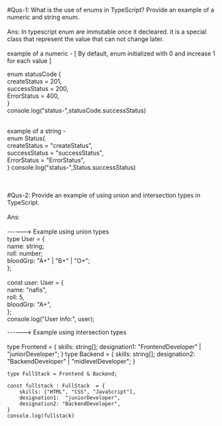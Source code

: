 #Qus-1:  What is the use of enums in TypeScript? Provide an example of a numeric and string enum.<br /><br />
Ans: In typescript enum are immutable once it decleared.  it is a special class that represent the value that can not change later.<br /><br />
example of a numeric - [ By default, enum initialized with 0 and increase 1 for each value ]<br />

enum statusCode  {<br />
    createStatus = 201,<br />
    successStatus = 200,<br />
    ErrorStatus =  400,<br />
}<br />
console.log("status-",statusCode.successStatus)<br /><br />

example of a string - <br />
enum Status{<br />
    createStatus = "createStatus",<br />
    successStatus = "successStatus",<br />
    ErrorStatus =  "ErrorStatus",<br />
}
console.log("status-",Status.successStatus)<br /><br /><br />

#Qus-2: Provide an example of using union and intersection types in TypeScript.<br /><br />
Ans: <br /><br />
------> Example using union types<br />
type User = {<br />
  name: string;<br />
  roll: number;<br />
  bloodGrp: "A+" | "B+" | "O+";<br />
};<br /><br />
const user: User = {<br />
  name: "nafis",<br />
  roll: 5,<br />
  bloodGrp: "A+",<br />
};<br />
console.log("User Info:", user);<br />

------> Example using intersection types<br /><br />
type Frontend = {
        skills: string[];
        designation1: "FrontendDeveloper" | "juniorDeveloper";
    }
    type Backend = {
        skills: string[];
        designation2: "BackendDeveloper" | "midlevelDeveloper";
    }

    type FullStack = Frontend & Backend;

    const fullstack : FullStack  = {
        skills: ["HTML", "CSS", "JavaScript"],
        designation1:  "juniorDeveloper",
        designation2: "BackendDeveloper",
    }
    console.log(fullstack)
